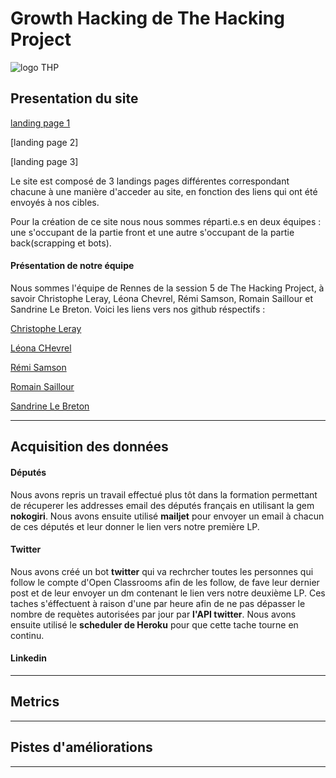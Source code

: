 # Growth Hacking de The Hacking Project
![logo THP](https://www.thehackingproject.org/assets/thp-logo-5f2f06c9444205a88123ca1de74646970e5a1dfb03698d02db33e5e62a60d6cd.png)

## Presentation du site
[landing page 1](https://thp-rennes-growth-hacking.herokuapp.com)

[landing page 2]

[landing page 3]


Le site est composé de 3 landings pages différentes correspondant chacune à une manière d'acceder au site, en fonction des liens qui ont été envoyés à nos cibles.

Pour la création de ce site nous nous sommes réparti.e.s en deux équipes : une s'occupant de la partie front et une autre s'occupant de la partie back(scrapping et bots).

#### Présentation de notre équipe

Nous sommes l'équipe de Rennes de la session 5 de The Hacking Project, à savoir Christophe Leray, Léona Chevrel, Rémi Samson, Romain Saillour et Sandrine Le Breton. Voici les liens vers nos github réspectifs :

[Christophe Leray](https://github.com/christopheleray)

[Léona CHevrel](https://github.com/RainbowQuartz)

[Rémi Samson](https://github.com/breizzh)

[Romain Saillour](https://github.com/RomainSai)

[Sandrine Le Breton](https://github.com/Ertemelle)
*****
## Acquisition des données

#### Députés

Nous avons repris un travail effectué plus tôt dans la formation permettant de récuperer les addresses email des députés français en utilisant la gem **nokogiri**.
Nous avons ensuite utilisé **mailjet** pour envoyer un email à chacun de ces députés et leur donner le lien vers notre première LP.

#### Twitter

Nous avons créé un bot **twitter** qui va rechrcher toutes les personnes qui follow le compte d'Open Classrooms afin de les follow, de fave leur dernier post et de leur envoyer un dm contenant le lien vers notre deuxième LP.
Ces taches s'éffectuent à raison d'une par heure afin de ne pas dépasser le nombre de requètes autorisées par jour par **l'API twitter**.
Nous avons ensuite utilisé le **scheduler de Heroku** pour que cette tache tourne en continu.

#### Linkedin
*****
## Metrics
*****
## Pistes d'améliorations
*****
